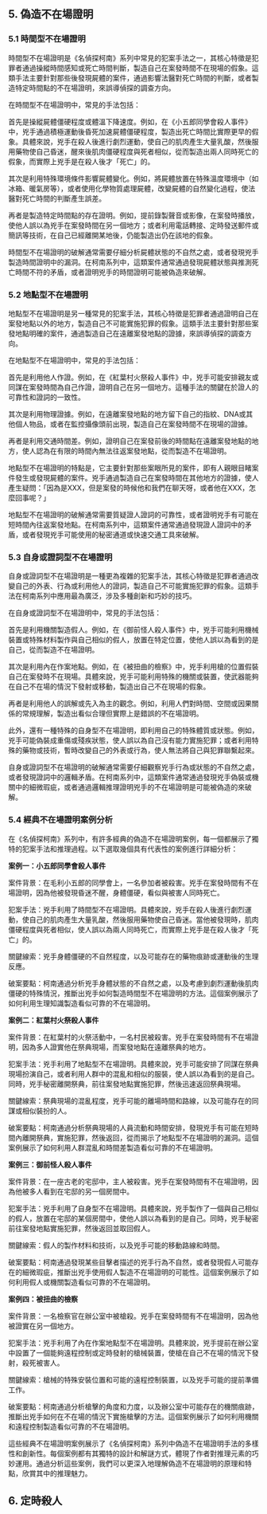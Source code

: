 ## 5. 偽造不在場證明

### 5.1 時間型不在場證明

時間型不在場證明是《名偵探柯南》系列中常見的犯案手法之一，其核心特徵是犯罪者通過操縱時間感知或死亡時間判斷，製造自己在案發時間不在現場的假象。這類手法主要針對那些後發現屍體的案件，通過影響法醫對死亡時間的判斷，或者製造特定時間點的不在場證明，來誤導偵探的調查方向。

在時間型不在場證明中，常見的手法包括：

首先是操縱屍體僵硬程度或體溫下降速度。例如，在《小五郎同學會殺人事件》中，兇手通過積極運動後昏死加速屍體僵硬程度，製造出死亡時間比實際更早的假象。具體來說，兇手在殺人後進行劇烈運動，使自己的肌肉產生大量乳酸，然後服用藥物使自己昏迷，醒來後肌肉僵硬程度與死者相似，從而製造出兩人同時死亡的假象，而實際上兇手是在殺人後才「死亡」的。

其次是利用特殊環境條件影響屍體變化。例如，將屍體放置在特殊溫度環境中（如冰箱、暖氣房等），或者使用化學物質處理屍體，改變屍體的自然變化過程，使法醫對死亡時間的判斷產生誤差。

再者是製造特定時間點的存在證明。例如，提前錄製聲音或影像，在案發時播放，使他人誤以為兇手在案發時間在另一個地方；或者利用電話轉接、定時發送郵件或簡訊等技術，在自己已經離開某地後，仍能製造出仍在該地的假象。

時間型不在場證明的破解通常需要仔細分析屍體狀態的不自然之處，或者發現兇手製造時間證明中的漏洞。在柯南系列中，這類案件通常通過發現屍體狀態與推測死亡時間不符的矛盾，或者證明兇手的時間證明可能被偽造來破解。

### 5.2 地點型不在場證明

地點型不在場證明是另一種常見的犯案手法，其核心特徵是犯罪者通過證明自己在案發地點以外的地方，製造自己不可能實施犯罪的假象。這類手法主要針對那些案發地點明確的案件，通過製造自己在遠離案發地點的證據，來誤導偵探的調查方向。

在地點型不在場證明中，常見的手法包括：

首先是利用他人作證。例如，在《紅葉村火祭殺人事件》中，兇手可能安排親友或同謀在案發時間為自己作證，證明自己在另一個地方。這種手法的關鍵在於證人的可靠性和證詞的一致性。

其次是利用物理證據。例如，在遠離案發地點的地方留下自己的指紋、DNA或其他個人物品，或者在監控攝像頭前出現，製造自己在案發時間不在現場的證據。

再者是利用交通時間差。例如，證明自己在案發前後的時間點在遠離案發地點的地方，使人認為在有限的時間內無法往返案發地點，從而製造不在場證明。

地點型不在場證明的特點是，它主要針對那些案眼所見的案件，即有人親眼目睹案件發生或發現屍體的案件。兇手通過製造自己在案發時間在其他地方的證據，使人產生疑問：「因為是XXX，但是案發的時候他和我們在聊天呀，或者他在XXX，怎麼回事呢？」

地點型不在場證明的破解通常需要質疑證人證詞的可靠性，或者證明兇手有可能在短時間內往返案發地點。在柯南系列中，這類案件通常通過發現證人證詞中的矛盾，或者發現兇手可能使用的秘密通道或快速交通工具來破解。

### 5.3 自身或證詞型不在場證明

自身或證詞型不在場證明是一種更為複雜的犯案手法，其核心特徵是犯罪者通過改變自己的外表、行為或利用他人的證詞，製造自己不可能實施犯罪的假象。這類手法在柯南系列中應用最為廣泛，涉及多種創新和巧妙的技巧。

在自身或證詞型不在場證明中，常見的手法包括：

首先是利用機關製造假人。例如，在《御前怪人殺人事件》中，兇手可能利用機械裝置或特殊材料製作與自己相似的假人，放置在特定位置，使他人誤以為看到的是自己，從而製造不在場證明。

其次是利用內在作案地點。例如，在《被扭曲的檢察》中，兇手利用槍的位置假裝自己在案發時不在現場。具體來說，兇手可能利用特殊的機關或裝置，使武器能夠在自己不在場的情況下發射或移動，製造出自己不在現場的假象。

再者是利用他人的誤解或先入為主的觀念。例如，利用人們對時間、空間或因果關係的常規理解，製造出看似合理但實際上是錯誤的不在場證明。

此外，還有一種特殊的自身型不在場證明，即利用自己的特殊體質或狀態。例如，兇手可能偽裝成重傷或殘疾狀態，使人誤以為自己沒有能力實施犯罪；或者利用特殊的藥物或技術，暫時改變自己的外表或行為，使人無法將自己與犯罪聯繫起來。

自身或證詞型不在場證明的破解通常需要仔細觀察兇手行為或狀態的不自然之處，或者發現證詞中的邏輯矛盾。在柯南系列中，這類案件通常通過發現兇手偽裝或機關中的細微瑕疵，或者通過邏輯推理證明兇手的不在場證明是可能被偽造的來破解。

### 5.4 經典不在場證明案例分析

在《名偵探柯南》系列中，有許多經典的偽造不在場證明案例，每一個都展示了獨特的犯案手法和推理過程。以下選取幾個具有代表性的案例進行詳細分析：

**案例一：小五郎同學會殺人事件**

案件背景：在毛利小五郎的同學會上，一名參加者被殺害。兇手在案發時間有不在場證明，因為他被發現昏迷不醒，身體僵硬，看似與被害人同時死亡。

犯案手法：兇手利用了時間型不在場證明。具體來說，兇手在殺人後進行劇烈運動，使自己的肌肉產生大量乳酸，然後服用藥物使自己昏迷。當他被發現時，肌肉僵硬程度與死者相似，使人誤以為兩人同時死亡，而實際上兇手是在殺人後才「死亡」的。

關鍵線索：兇手身體僵硬的不自然程度，以及可能存在的藥物痕跡或運動後的生理反應。

破案要點：柯南通過分析兇手身體狀態的不自然之處，以及考慮到劇烈運動後肌肉僵硬的特殊情況，推斷出兇手如何製造時間型不在場證明的方法。這個案例展示了如何利用生理知識製造看似可靠的不在場證明。

**案例二：紅葉村火祭殺人事件**

案件背景：在紅葉村的火祭活動中，一名村民被殺害。兇手在案發時間有不在場證明，因為多人證實他在祭典現場，而案發地點在遠離祭典的地方。

犯案手法：兇手利用了地點型不在場證明。具體來說，兇手可能安排了同謀在祭典現場扮演自己，或者利用人群中的混亂和相似的服裝，使人誤以為看到的是自己。同時，兇手秘密離開祭典，前往案發地點實施犯罪，然後迅速返回祭典現場。

關鍵線索：祭典現場的混亂程度，兇手可能的離場時間和路線，以及可能存在的同謀或相似裝扮的人。

破案要點：柯南通過分析祭典現場的人員流動和時間安排，發現兇手有可能在短時間內離開祭典，實施犯罪，然後返回，從而揭示了地點型不在場證明的漏洞。這個案例展示了如何利用人群混亂和時間差製造看似可靠的不在場證明。

**案例三：御前怪人殺人事件**

案件背景：在一座古老的宅邸中，主人被殺害。兇手在案發時間有不在場證明，因為他被多人看到在宅邸的另一個房間中。

犯案手法：兇手利用了自身型不在場證明。具體來說，兇手製作了一個與自己相似的假人，放置在宅邸的某個房間中，使他人誤以為看到的是自己。同時，兇手秘密前往案發地點實施犯罪，然後返回並取回假人。

關鍵線索：假人的製作材料和技術，以及兇手可能的移動路線和時間。

破案要點：柯南通過發現某些目擊者描述的兇手行為不自然，或者發現假人可能存在的細微瑕疵，推斷出兇手使用假人製造不在場證明的可能性。這個案例展示了如何利用假人或機關製造看似可靠的不在場證明。

**案例四：被扭曲的檢察**

案件背景：一名檢察官在辦公室中被槍殺。兇手在案發時間有不在場證明，因為他被證實在另一個地方。

犯案手法：兇手利用了內在作案地點型不在場證明。具體來說，兇手提前在辦公室中設置了一個能夠遠程控制或定時發射的槍械裝置，使槍在自己不在場的情況下發射，殺死被害人。

關鍵線索：槍械的特殊安裝位置和可能的遠程控制裝置，以及兇手可能的提前準備工作。

破案要點：柯南通過分析槍擊的角度和力度，以及辦公室中可能存在的機關痕跡，推斷出兇手如何在不在場的情況下實施槍擊的方法。這個案例展示了如何利用機關和遠程控制製造看似可靠的不在場證明。

這些經典不在場證明案例展示了《名偵探柯南》系列中偽造不在場證明手法的多樣性和創新性。每個案例都有其獨特的設計和解謎方式，體現了作者對推理元素的巧妙運用。通過分析這些案例，我們可以更深入地理解偽造不在場證明的原理和特點，欣賞其中的推理魅力。

## 6. 定時殺人
